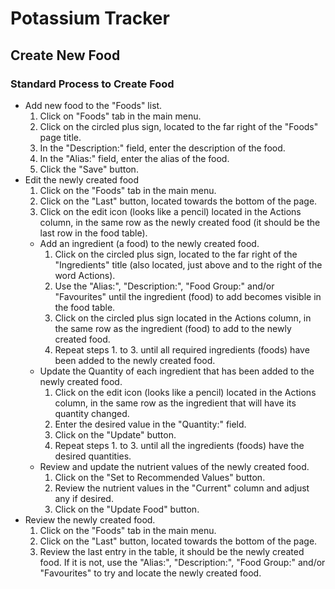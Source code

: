 # Potassium Tracker
## Create New Food
### Standard Process to Create Food
+   Add new food to the "Foods" list.
    1.  Click on "Foods" tab in the main menu.
    2.  Click on the circled plus sign, located to the far right of the "Foods" page title.
    3.  In the "Description:" field, enter the description of the food.
    4.  In the "Alias:" field, enter the alias of the food.
    5.  Click the "Save" button.
+   Edit the newly created food
    1.  Click on the "Foods" tab in the main menu.
    2.  Click on the "Last" button, located towards the bottom of the page.
    3.  Click on the edit icon (looks like a pencil) located in the Actions column, in the same row as the newly created food (it should be the last row in the food table).
    + Add an ingredient (a food) to the newly created food.
        1.  Click on the circled plus sign, located to the far right of the "Ingredients" title (also located, just above and to the right of the word Actions).
        2.  Use the "Alias:", "Description:", "Food Group:" and/or "Favourites" until the ingredient (food) to add becomes visible in the food table.
        3.  Click on the circled plus sign located in the Actions column, in the same row as the ingredient (food) to add to the newly created food.
        4.  Repeat steps 1. to 3. until all required ingredients (foods) have been added to the newly created food.
    + Update the Quantity of each ingredient that has been added to the newly created food.
        1.  Click on the edit icon (looks like a pencil) located in the Actions column, in the same row as the ingredient that will have its quantity changed.
        2.  Enter the desired value in the "Quantity:" field.
        3.  Click on the "Update" button.
        4.  Repeat steps 1. to 3. until all the ingredients (foods) have the desired quantities.
    + Review and update the nutrient values of the newly created food.
        1.  Click on the "Set to Recommended Values" button. 
        2.  Review the nutrient values in the "Current" column and adjust any if desired.
        3.  Click on the "Update Food" button.
+ Review the newly created food.
    1.  Click on the "Foods" tab in the main menu.
    2.  Click on the "Last" button, located towards the bottom of the page.
    3.  Review the last entry in the table, it should be the newly created food.  If it is not, use the "Alias:", "Description:", "Food Group:" and/or "Favourites" to try and locate the newly created food.



 
